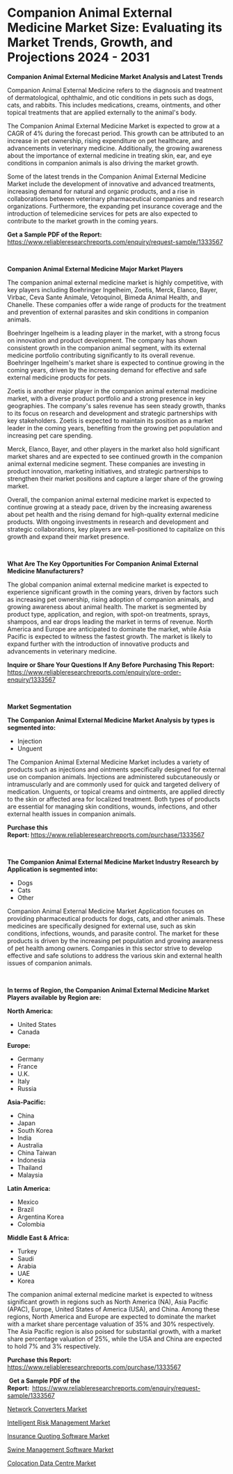 <p><h1>Companion Animal External Medicine Market Size: Evaluating its Market Trends, Growth, and Projections 2024 - 2031</h1></p><p><strong>Companion Animal External Medicine Market Analysis and Latest Trends</strong></p>
<p><p>Companion Animal External Medicine refers to the diagnosis and treatment of dermatological, ophthalmic, and otic conditions in pets such as dogs, cats, and rabbits. This includes medications, creams, ointments, and other topical treatments that are applied externally to the animal's body.</p><p>The Companion Animal External Medicine Market is expected to grow at a CAGR of 4% during the forecast period. This growth can be attributed to an increase in pet ownership, rising expenditure on pet healthcare, and advancements in veterinary medicine. Additionally, the growing awareness about the importance of external medicine in treating skin, ear, and eye conditions in companion animals is also driving the market growth.</p><p>Some of the latest trends in the Companion Animal External Medicine Market include the development of innovative and advanced treatments, increasing demand for natural and organic products, and a rise in collaborations between veterinary pharmaceutical companies and research organizations. Furthermore, the expanding pet insurance coverage and the introduction of telemedicine services for pets are also expected to contribute to the market growth in the coming years.</p></p>
<p><strong>Get a Sample PDF of the Report:&nbsp;</strong> <a href="https://www.reliableresearchreports.com/enquiry/request-sample/1333567">https://www.reliableresearchreports.com/enquiry/request-sample/1333567</a></p>
<p>&nbsp;</p>
<p><strong>Companion Animal External Medicine Major Market Players</strong></p>
<p><p>The companion animal external medicine market is highly competitive, with key players including Boehringer Ingelheim, Zoetis, Merck, Elanco, Bayer, Virbac, Ceva Sante Animale, Vetoquinol, Bimeda Animal Health, and Chanelle. These companies offer a wide range of products for the treatment and prevention of external parasites and skin conditions in companion animals.</p><p>Boehringer Ingelheim is a leading player in the market, with a strong focus on innovation and product development. The company has shown consistent growth in the companion animal segment, with its external medicine portfolio contributing significantly to its overall revenue. Boehringer Ingelheim's market share is expected to continue growing in the coming years, driven by the increasing demand for effective and safe external medicine products for pets.</p><p>Zoetis is another major player in the companion animal external medicine market, with a diverse product portfolio and a strong presence in key geographies. The company's sales revenue has seen steady growth, thanks to its focus on research and development and strategic partnerships with key stakeholders. Zoetis is expected to maintain its position as a market leader in the coming years, benefiting from the growing pet population and increasing pet care spending.</p><p>Merck, Elanco, Bayer, and other players in the market also hold significant market shares and are expected to see continued growth in the companion animal external medicine segment. These companies are investing in product innovation, marketing initiatives, and strategic partnerships to strengthen their market positions and capture a larger share of the growing market.</p><p>Overall, the companion animal external medicine market is expected to continue growing at a steady pace, driven by the increasing awareness about pet health and the rising demand for high-quality external medicine products. With ongoing investments in research and development and strategic collaborations, key players are well-positioned to capitalize on this growth and expand their market presence.</p></p>
<p>&nbsp;</p>
<p><strong>What Are The Key Opportunities For Companion Animal External Medicine Manufacturers?</strong></p>
<p><p>The global companion animal external medicine market is expected to experience significant growth in the coming years, driven by factors such as increasing pet ownership, rising adoption of companion animals, and growing awareness about animal health. The market is segmented by product type, application, and region, with spot-on treatments, sprays, shampoos, and ear drops leading the market in terms of revenue. North America and Europe are anticipated to dominate the market, while Asia Pacific is expected to witness the fastest growth. The market is likely to expand further with the introduction of innovative products and advancements in veterinary medicine.</p></p>
<p><strong>Inquire or Share Your Questions If Any Before Purchasing This Report:</strong> <a href="https://www.reliableresearchreports.com/enquiry/pre-order-enquiry/1333567">https://www.reliableresearchreports.com/enquiry/pre-order-enquiry/1333567</a></p>
<p>&nbsp;</p>
<p><strong>Market Segmentation</strong></p>
<p><strong>The Companion Animal External Medicine Market Analysis by types is segmented into:</strong></p>
<p><ul><li>Injection</li><li>Unguent</li></ul></p>
<p><p>The Companion Animal External Medicine Market includes a variety of products such as injections and ointments specifically designed for external use on companion animals. Injections are administered subcutaneously or intramuscularly and are commonly used for quick and targeted delivery of medication. Unguents, or topical creams and ointments, are applied directly to the skin or affected area for localized treatment. Both types of products are essential for managing skin conditions, wounds, infections, and other external health issues in companion animals.</p></p>
<p><strong>Purchase this Report:&nbsp;</strong><a href="https://www.reliableresearchreports.com/purchase/1333567">https://www.reliableresearchreports.com/purchase/1333567</a></p>
<p>&nbsp;</p>
<p><strong>The Companion Animal External Medicine Market Industry Research by Application is segmented into:</strong></p>
<p><ul><li>Dogs</li><li>Cats</li><li>Other</li></ul></p>
<p><p>Companion Animal External Medicine Market Application focuses on providing pharmaceutical products for dogs, cats, and other animals. These medicines are specifically designed for external use, such as skin conditions, infections, wounds, and parasite control. The market for these products is driven by the increasing pet population and growing awareness of pet health among owners. Companies in this sector strive to develop effective and safe solutions to address the various skin and external health issues of companion animals.</p></p>
<p>&nbsp;</p>
<p><strong>In terms of Region, the Companion Animal External Medicine Market Players available by Region are:</strong></p>
<p>
    <p> <strong> North America: </strong>
        <ul>
            <li>United States</li>
            <li>Canada</li>
        </ul>
        </p> 
    <p> <strong> Europe: </strong>
        <ul>
            <li>Germany</li>
            <li>France</li>
            <li>U.K.</li>
            <li>Italy</li>
            <li>Russia</li>
        </ul>
        </p> 
    <p> <strong> Asia-Pacific: </strong>
        <ul>
            <li>China</li>
            <li>Japan</li>
            <li>South Korea</li>
            <li>India</li>
            <li>Australia</li>
            <li>China Taiwan</li>
            <li>Indonesia</li>
            <li>Thailand</li>
            <li>Malaysia</li>
        </ul>
        </p> 
    <p> <strong> Latin America: </strong>
        <ul>
            <li>Mexico</li>
            <li>Brazil</li>
            <li>Argentina Korea</li>
            <li>Colombia</li>
        </ul>
        </p> 
    <p> <strong> Middle East & Africa: </strong>
        <ul>
            <li>Turkey</li>
            <li>Saudi</li>
            <li>Arabia</li>
            <li>UAE</li>
            <li>Korea</li>
        </ul>
    </p>
    </p>
<p><p>The companion animal external medicine market is expected to witness significant growth in regions such as North America (NA), Asia Pacific (APAC), Europe, United States of America (USA), and China. Among these regions, North America and Europe are expected to dominate the market with a market share percentage valuation of 35% and 30% respectively. The Asia Pacific region is also poised for substantial growth, with a market share percentage valuation of 25%, while the USA and China are expected to hold 7% and 3% respectively.</p></p>
<p><strong>Purchase this Report: </strong><a href="https://www.reliableresearchreports.com/purchase/1333567">https://www.reliableresearchreports.com/purchase/1333567</a></p>
<p>&nbsp;<strong>Get a Sample PDF of the Report:&nbsp;&nbsp;</strong><a href="https://www.reliableresearchreports.com/enquiry/request-sample/1333567">https://www.reliableresearchreports.com/enquiry/request-sample/1333567</a></p>
<p><strong></strong></p>
<p><p><a href="https://medium.com/@effiemills56867/network-converters-market-outlook-industry-overview-and-forecast-2024-to-2031-d189ad89934e">Network Converters Market</a></p><p><a href="https://medium.com/@effiemills56867/intelligent-risk-management-market-the-key-to-successful-business-strategy-forecast-till-2031-c2a564bff209">Intelligent Risk Management Market</a></p><p><a href="https://medium.com/@darienhoppe3434/insurance-quoting-software-market-trends-and-market-analysis-forecasted-for-period-2024-2031-960d897b8689">Insurance Quoting Software Market</a></p><p><a href="https://medium.com/@effiemills56867/swine-management-software-market-size-reveals-the-best-marketing-channels-in-global-industry-14347942a1a6">Swine Management Software Market</a></p><p><a href="https://medium.com/@effiemills56867/colocation-data-centre-market-competitive-analysis-market-trends-and-forecast-to-2031-91411017de70">Colocation Data Centre Market</a></p></p>